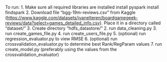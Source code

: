 
To run:
    1. Make sure all required libraries are installed
        install pyspark
        install findspark
    2. Download file “bgg-19m-reviews.csv”  from Kaggle (https://www.kaggle.com/datasets/jvanelteren/boardgamegeek-reviews/data?select=games_detailed_info.csv). Place it in a directory called “dataset/”
    3. Create directory “hdfs_datastore/”
    2. run data_cleaning.py
    3. run create_games_file.py
    4. run create_users_file.py
    5. (optional) run regression_evaluator.py to view RMSE
    6. (optional) run crossvalidation_evaluator.py to determine best Rank/RegParam values
    7. run create_model.py (preferably using the values from the crossvalidation_evaluator)
    
